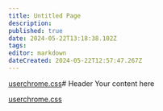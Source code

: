 ```yaml
---
title: Untitled Page
description: 
published: true
date: 2024-05-22T13:18:38.102Z
tags: 
editor: markdown
dateCreated: 2024-05-22T12:57:47.267Z
---
```


[userchrome.css](/test-folder/userchrome.css)# Header
Your content here

[userchrome.css](/userchrome.css)